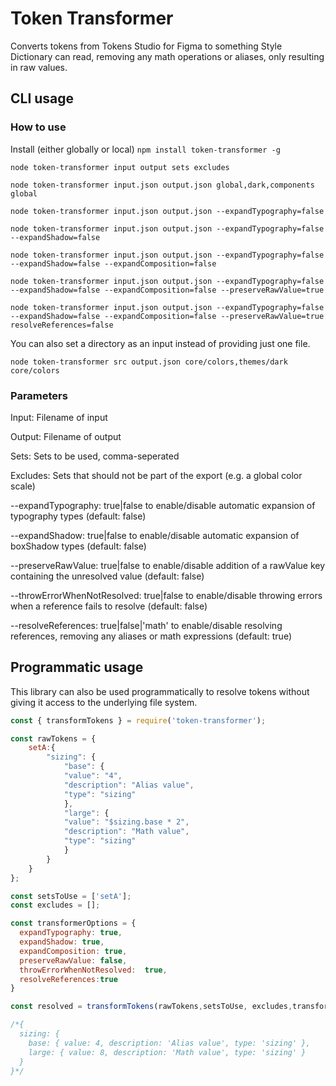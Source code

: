 # Token Transformer

Converts tokens from Tokens Studio for Figma to something Style Dictionary can read, removing any math operations or aliases, only resulting in raw values.

## CLI usage

### How to use

Install (either globally or local)
`npm install token-transformer -g`

`node token-transformer input output sets excludes`

`node token-transformer input.json output.json global,dark,components global`

`node token-transformer input.json output.json --expandTypography=false`

`node token-transformer input.json output.json --expandTypography=false --expandShadow=false`

`node token-transformer input.json output.json --expandTypography=false --expandShadow=false --expandComposition=false`

`node token-transformer input.json output.json --expandTypography=false --expandShadow=false --expandComposition=false --preserveRawValue=true`

`node token-transformer input.json output.json --expandTypography=false --expandShadow=false --expandComposition=false --preserveRawValue=true resolveReferences=false`

You can also set a directory as an input instead of providing just one file.

`node token-transformer src output.json core/colors,themes/dark core/colors`

### Parameters

Input: Filename of input

Output: Filename of output

Sets: Sets to be used, comma-seperated

Excludes: Sets that should not be part of the export (e.g. a global color scale)

--expandTypography: true|false to enable/disable automatic expansion of typography types (default: false)

--expandShadow: true|false to enable/disable automatic expansion of boxShadow types (default: false)

--preserveRawValue: true|false to enable/disable addition of a rawValue key containing the unresolved value (default: false)

--throwErrorWhenNotResolved: true|false to enable/disable throwing errors when a reference fails to resolve (default: false)

--resolveReferences: true|false|'math' to enable/disable resolving references, removing any aliases or math expressions (default: true)

## Programmatic usage

This library can also be used programmatically to resolve tokens without giving it access to the underlying file system.

```js
const { transformTokens } = require('token-transformer');

const rawTokens = {
    setA:{
        "sizing": {
            "base": {
            "value": "4",
            "description": "Alias value",
            "type": "sizing"
            },
            "large": {
            "value": "$sizing.base * 2",
            "description": "Math value",
            "type": "sizing"
            }
        }
    }
};

const setsToUse = ['setA'];
const excludes = [];

const transformerOptions = {
  expandTypography: true,
  expandShadow: true,
  expandComposition: true,
  preserveRawValue: false,
  throwErrorWhenNotResolved:  true,
  resolveReferences:true
}

const resolved = transformTokens(rawTokens,setsToUse, excludes,transformerOptions);

/*{
  sizing: {
    base: { value: 4, description: 'Alias value', type: 'sizing' },
    large: { value: 8, description: 'Math value', type: 'sizing' } 
  }
}*/

```